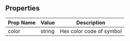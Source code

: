 ## Properties

| Prop Name | Value | Description |
| --------------------- | ------ | ------------------- |
| color | string | Hex color code of symbol |